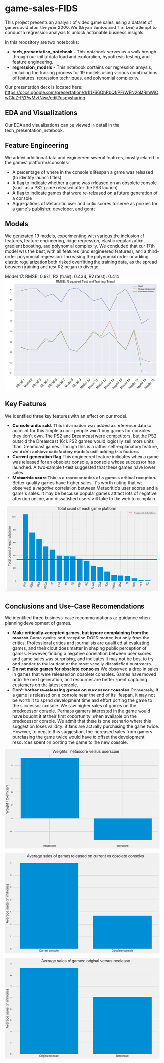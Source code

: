 # game-sales-FIDS

This project presents an analysis of video game sales, using a dataset of games sold after the year 2000. We (Bryan Santos and Tim Lee) attempt to conduct a regression analysis to unlock actionable business insights.

In this repository are two notebooks: 

* **tech_presentation_notebook** - This notebook serves as a walkthrough through our initial data load and exploration, hypothesis testing, and feature engineering. 
* **regression_models** - This notebook contains our regression anaysis, including the training process for 19 models using various combinations of features, regression techniques, and polynomial complexity.

Our presentation deck is located here: https://docs.google.com/presentation/d/1I1X66QhRbQfrPFrWEN2oMRlhWjOwGluZ-PZPwMvtNwo/edit?usp=sharing

## EDA and Visualizations
Our EDA and visualizations can be viewed in detail in the tech_presentation_notebook.

## Feature Engineering
We added additional data and engineered several features, mostly related to the games' platforms/consoles:

* A percentage of where in the console's lifespan a game was released (to identify launch titles)
* A flag to indicate whether a game was released on an obsolete console (such as a PS2 game released after the PS3 launch)
* A flag to indicate games that were re-released on a future generation of a console
* Aggregations of Metacritic user and critic scores to serve as proxies for a game's publisher, developer, and genre

## Models
We generated 19 models, experimenting with various the inclusion of features, feature engineering, ridge regression, elastic regularization, gradient boosting, and polynomial complexity. We concluded that our 17th model was the best, with all features (and engineered features), and a third-order polynomial regression. Increasing the polynomial order or adding elastic regularization both risked overfitting the training data, as the spread between training and test R2 began to diverge.

Model 17: RMSE: 0.931, R2 (train): 0.434, R2 (test): 0.414
![models](https://github.com/JohnTheTripper/game-sales-FIDS/blob/master/readme_images/models.png)

## Key Features
We identified three key features with an effect on our model.
* **Console units sold**. This information was added as reference data to account for this simple axiom: people won't buy games for consoles they don't own. The PS2 and Dreamcast were competitors, but the PS2 outsold the Dreamcast 16:1. PS2 games would logically sell more units than Dreamcast games. Though this is a rather self-explanatory feature, we didn't achieve satisfactory models until adding this feature.
* **Current generation flag** This engineered feature indicates when a game was released for an obsolete console, a console whose successor has launched. A two-sample t-test suggested that these games have lower sales.
* **Metacritic score** This is a representation of a game's critical reception. Better-quality games have higher sales. It's worth noting that we observed a *negative* correlation between Metacritic's user scores and a game's sales. It may be because popular games attract lots of negative attention online, and dissatisfied users will take to the web to complain.

![PS2 and Wii dominance](https://github.com/JohnTheTripper/game-sales-FIDS/blob/master/readme_images/platform_sales.png)

## Conclusions and Use-Case Recomendations
We identified three business-case recommendations as guidance when planning development of games.
* **Make critically-accepted games, but ignore complaining from the masses** Game quality and reception DOES matter, but only from the critics. Professional critics and journalists are qualified at evaluating games, and their clout does matter in shaping public perception of games. However, finding a negative correlation between user scores and game sales was surprising, and indicates it may not be best to try and pander to the loudest or the most vocally dissatisfied customers.
* **Do not make games for obsolete consoles** We observed a drop in sales in games that were released on obsolete consoles. Games have moved onto the next generation, and resources are better spent capturing customers on the latest console.
* **Don't bother re-releasing games on successor consoles** Conversely, if a game is released on a console near the end of its lifespan, it may not be worth it to spend development time and effort porting the game to the successor console. We saw higher sales of games on the predecessor console. Perhaps gamers interested in the game would have bought it at their first opportunity, when available on the predecessor console. We admit that there is one scenario where this suggestion loses validity: if fans are actually purchasing the game twice. However, to negate this suggestion, the increased sales from gamers purchasing the game twice would have to offset the development resources spent on porting the game to the new console. 

![critical and user reception correlation with sales](https://github.com/JohnTheTripper/game-sales-FIDS/blob/master/readme_images/weights.png)

![obsolete consoles](https://github.com/JohnTheTripper/game-sales-FIDS/blob/master/readme_images/console.png)

![re-released games](https://github.com/JohnTheTripper/game-sales-FIDS/blob/master/readme_images/rerelease.png)
